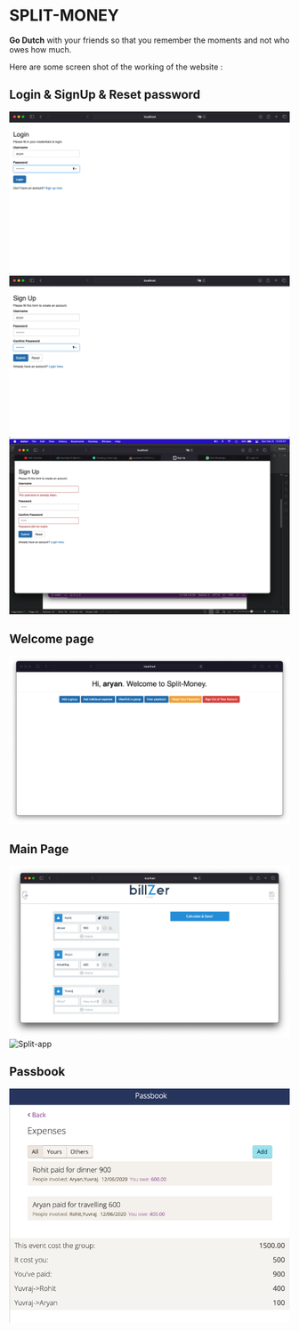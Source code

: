 # SPLIT-MONEY

**Go Dutch** with your friends so that you remember the moments and not who owes how much.

Here are some screen shot of the working of the website : 

## Login & SignUp & Reset password
![Login](https://raw.githubusercontent.com/aryanxp/Split-money/master/ss/login.png)
![SignUp](https://raw.githubusercontent.com/aryanxp/Split-money/master/ss/signup.png)
![Reset](https://raw.githubusercontent.com/aryanxp/Split-money/master/ss/reset.png)
## Welcome page
![Welcome](https://raw.githubusercontent.com/aryanxp/Split-money/master/ss/welcome.png)
## Main Page
![Split](https://raw.githubusercontent.com/aryanxp/Split-money/master/ss/split.png)
![Split-app](https://raw.githubusercontent.com/aryanxp/Split-money/master/ss/split-app.png)
## Passbook
![Passbook](https://raw.githubusercontent.com/aryanxp/Split-money/master/ss/passbook.png)
